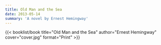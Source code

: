 ```yaml
---
title: Old Man and the Sea
date: 2013-05-14
summary: 'A novel by Ernest Hemingway'
---
```


{{< booklist/book
title="Old Man and the Sea"
author="Ernest Hemingway"
cover="cover.jpg"
format="Print" >}}
